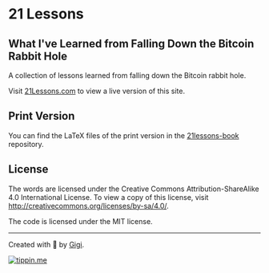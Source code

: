 # 21 Lessons
## What I've Learned from Falling Down the Bitcoin Rabbit Hole

A collection of lessons learned from falling down the Bitcoin rabbit hole. 

Visit [21Lessons.com](https://21lessons.com/) to view a live version of this site. 

## Print Version

You can find the LaTeX files of the print version in the [21lessons-book](https://github.com/21-lessons/21lessons-book) repository.

## License

The words are licensed under the Creative Commons Attribution-ShareAlike 4.0
International License. To view a copy of this license, visit
http://creativecommons.org/licenses/by-sa/4.0/.

The code is licensed under the MIT license.

---

Created with 🧡 by [Gigi](https://dergigi.com/support/).

[![tippin.me](https://badgen.net/badge/%E2%9A%A1%EF%B8%8Ftippin.me/@dergigi/F0918E)](https://tippin.me/@dergigi)

